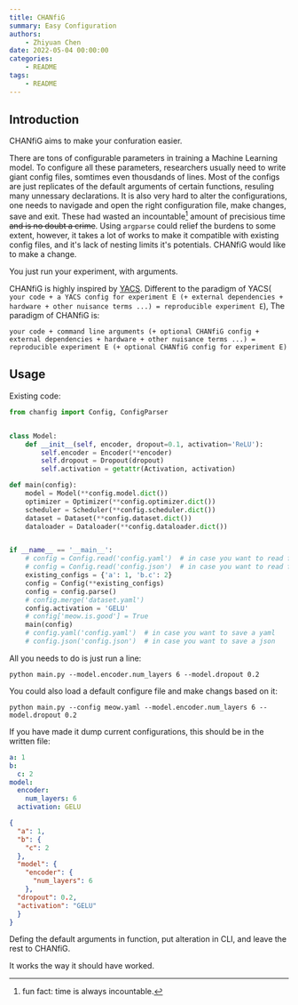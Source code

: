 ```yaml
---
title: CHANfiG
summary: Easy Configuration
authors:
    - Zhiyuan Chen
date: 2022-05-04 00:00:00
categories:
    - README
tags:
    - README
---
```


## Introduction

CHANfiG aims to make your confuration easier.

There are tons of configurable parameters in training a Machine Learning model.
To configure all these parameters, researchers usually need to write giant config files, somtimes even thousdands of lines.
Most of the configs are just replicates of the default arguments of certain functions, resuling many unnessary declarations.
It is also very hard to alter the configurations, one needs to navigade and open the right configuration file, make changes, save and exit.
These had wasted an incountable[^incountable] amount of precisious time ~~and is no doubt a crime~~.
Using `argparse` could relief the burdens to some extent, however, it takes a lot of works to make it compatible with existing config files, and it's lack of nesting limits it's potentials.
CHANfiG would like to make a change.

You just run your experiment, with arguments.

[^incountable]: fun fact: time is always incountable.

CHANfiG is highly inspired by [YACS](https://github.com/rbgirshick/yacs).
Different to the paradigm of YACS(
`your code + a YACS config for experiment E (+ external dependencies + hardware + other nuisance terms ...) = reproducible experiment E`),
The paradigm of CHANfiG is:

`your code + command line arguments (+ optional CHANfiG config + external dependencies + hardware + other nuisance terms ...) = reproducible experiment E (+ optional CHANfiG config for experiment E)`

## Usage

Existing code:

```python
from chanfig import Config, ConfigParser


class Model:
    def __init__(self, encoder, dropout=0.1, activation='ReLU'):
        self.encoder = Encoder(**encoder)
        self.dropout = Dropout(dropout)
        self.activation = getattr(Activation, activation)

def main(config):
    model = Model(**config.model.dict())
    optimizer = Optimizer(**config.optimizer.dict())
    scheduler = Scheduler(**config.scheduler.dict())
    dataset = Dataset(**config.dataset.dict())
    dataloader = Dataloader(**config.dataloader.dict())


if __name__ == '__main__':
    # config = Config.read('config.yaml')  # in case you want to read from a yaml
    # config = Config.read('config.json')  # in case you want to read from a json
    existing_configs = {'a': 1, 'b.c': 2}
    config = Config(**existing_configs)
    config = config.parse()
    # config.merge('dataset.yaml')
    config.activation = 'GELU'
    # config['meow.is.good'] = True
    main(config)
    # config.yaml('config.yaml')  # in case you want to save a yaml
    # config.json('config.json')  # in case you want to save a json
```

All you needs to do is just run a line:

```shell
python main.py --model.encoder.num_layers 6 --model.dropout 0.2
```

You could also load a default configure file and make changs based on it:

```shell
python main.py --config meow.yaml --model.encoder.num_layers 6 --model.dropout 0.2
```

If you have made it dump current configurations, this should be in the written file:

```yaml
a: 1
b:
  c: 2
model:                                                                                                                                dropout: 0.2
  encoder:
    num_layers: 6
  activation: GELU
```

```json
{
  "a": 1,
  "b": {
    "c": 2
  },
  "model": {
    "encoder": {
      "num_layers": 6
    },
  "dropout": 0.2,
  "activation": "GELU"
  }
}
```

Defing the default arguments in function, put alteration in CLI, and leave the rest to CHANfiG.

It works the way it should have worked.
